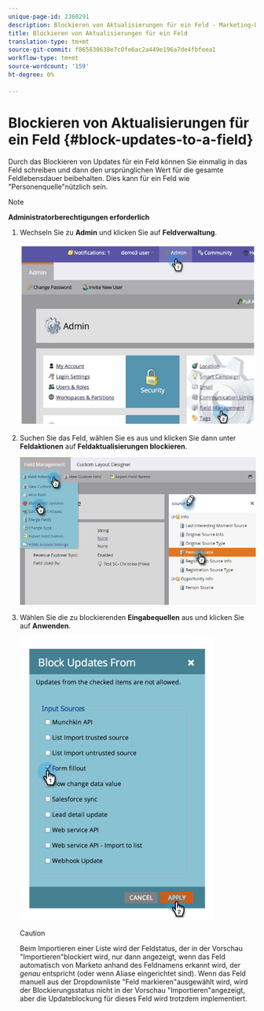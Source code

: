 ```yaml
---
unique-page-id: 2360291
description: Blockieren von Aktualisierungen für ein Feld - Marketing-Dokumente - Produktdokumentation
title: Blockieren von Aktualisierungen für ein Feld
translation-type: tm+mt
source-git-commit: f865630638e7c0fe6ac2a449e196a7de4fbfeea1
workflow-type: tm+mt
source-wordcount: '159'
ht-degree: 0%

---
```



# Blockieren von Aktualisierungen für ein Feld {#block-updates-to-a-field}

Durch das Blockieren von Updates für ein Feld können Sie einmalig in das Feld schreiben und dann den ursprünglichen Wert für die gesamte Feldlebensdauer beibehalten. Dies kann für ein Feld wie &quot;Personenquelle&quot;nützlich sein.

>[!NOTE]
>
>**Administratorberechtigungen erforderlich**

1. Wechseln Sie zu **Admin** und klicken Sie auf **Feldverwaltung**.

   ![](assets/image2014-9-24-13-3a54-3a40.png)

1. Suchen Sie das Feld, wählen Sie es aus und klicken Sie dann unter **Feldaktionen** auf **Feldaktualisierungen blockieren**.

   ![](assets/two-1.png)

1. Wählen Sie die zu blockierenden **Eingabequellen** aus und klicken Sie auf **Anwenden**.

   ![](assets/image2014-9-24-13-3a55-3a16.png)

   >[!CAUTION]
   >
   >Beim Importieren einer Liste wird der Feldstatus, der in der Vorschau &quot;Importieren&quot;blockiert wird, nur dann angezeigt, wenn das Feld automatisch von Marketo anhand des Feldnamens erkannt wird, der _genau_ entspricht (oder wenn Aliase eingerichtet sind). Wenn das Feld manuell aus der Dropdownliste &quot;Feld markieren&quot;ausgewählt wird, wird der Blockierungsstatus nicht in der Vorschau &quot;Importieren&quot;angezeigt, aber die Updateblockung für dieses Feld wird trotzdem implementiert.
